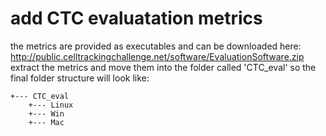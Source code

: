 # add CTC evaluatation metrics
the metrics are provided as executables and can be downloaded here:
http://public.celltrackingchallenge.net/software/EvaluationSoftware.zip
extract the metrics and move them into the folder called 'CTC_eval'
so the final folder structure will look like: 
```
+--- CTC_eval
    +--- Linux
    +--- Win
    +--- Mac
```

